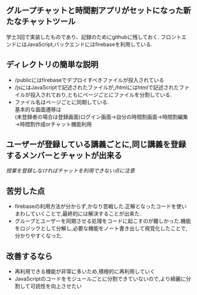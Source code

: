 ## グループチャットと時間割アプリがセットになった新たなチャットツール  
学士3回で実装したものであり、記録のためにgithubに残しておく.
フロントエンドにはJavaScript,バックエンドにはfirebaseを利用している.  

## ディレクトリの簡単な説明
+ /publicにはfirebaseでデプロイすべきファイルが投入されている  
+ /jsにはJavaScriptで記述されたファイルが,/htmlにはhtmlで記述されたファイルが投入されており,ともにページごとにファイルを分割している.  
+ ファイル名はページごとに同期している.  
基本的な画面遷移は  
(未登録者の場合は登録画面)ログイン画面→自分の時間割画面→時間割編集→時間割作成orチャット機能利用  

## ユーザーが登録している講義ごとに,同じ講義を登録するメンバーとチャットが出来る  
_授業を登録しなければチャットを利用できない点に注意_  

## 苦労した点  
+ firebaseの利用方法が分からず,かなり苦戦した.正解となったコードを使いまわしていくことで,最終的には解決することが出来た.
+ グループとユーザーを同期させる処理をコードに起こすのが難しかった.機能をロジックとして分解し,必要な機能をノート書き出して視覚化したことで,分かりやすくなった.  

## 改善するなら
+ 再利用できる機能が非常に多いため,積極的に再利用していく
+ JavaScriptのコードをモジュールごとに分割できていないので,より綺麗に分割して可読性を向上させたい
